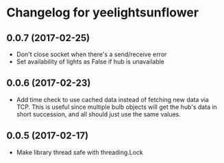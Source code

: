 Changelog for yeelightsunflower
===============================

0.0.7 (2017-02-25)
------------------

- Don't close socket when there's a send/receive error
- Set availability of lights as False if hub is unavailable


0.0.6 (2017-02-23)
------------------

- Add time check to use cached data instead of fetching new data via TCP. This is useful since multiple bulb objects will get the hub's data in short succession, and all should just use the same values.

0.0.5 (2017-02-17)
------------------
- Make library thread safe with threading.Lock
